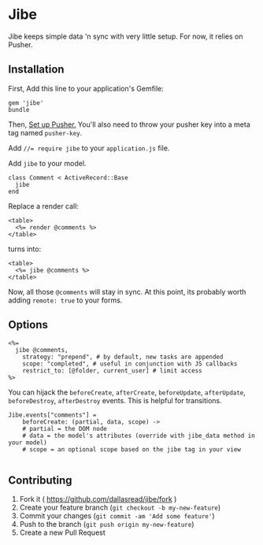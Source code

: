 # Jibe

Jibe keeps simple data 'n sync with very little setup. For now, it relies on Pusher.

## Installation

First, Add this line to your application's Gemfile:

```
gem 'jibe'
bundle
```

Then, [Set up Pusher.](https://github.com/pusher/pusher-gem) You'll also need to throw your pusher key into a meta tag named `pusher-key`.

Add `//= require jibe` to your `application.js` file.

Add `jibe` to your model.

```
class Comment < ActiveRecord::Base
  jibe
end
```

Replace a render call:

```
<table>
  <%= render @comments %>
</table>
```

turns into:

```
<table>
  <%= jibe @comments %>
</table>
```

Now, all those `@comments` will stay in sync. At this point, its probably worth adding `remote: true` to your forms.

## Options

```
<%=
  jibe @comments, 
    strategy: "prepend", # by default, new tasks are appended
    scope: "completed", # useful in conjunction with JS callbacks
    restrict_to: [@folder, current_user] # limit access
%>
```

You can hijack the `beforeCreate`, `afterCreate`, `beforeUpdate`, `afterUpdate`, `beforeDestroy`, `afterDestroy` events. This is helpful for transitions.

```
Jibe.events["comments"] =
	beforeCreate: (partial, data, scope) ->
    # partial = the DOM node
    # data = the model's attributes (override with jibe_data method in your model)
    # scope = an optional scope based on the jibe tag in your view
    
```

## Contributing

1. Fork it ( https://github.com/dallasread/jibe/fork )
2. Create your feature branch (`git checkout -b my-new-feature`)
3. Commit your changes (`git commit -am 'Add some feature'`)
4. Push to the branch (`git push origin my-new-feature`)
5. Create a new Pull Request
